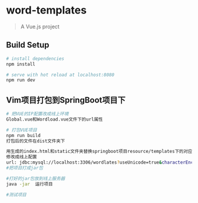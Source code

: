 # word-templates

> A Vue.js project

## Build Setup

``` bash
# install dependencies
npm install

# serve with hot reload at localhost:8080
npm run dev
```

## Vim项目打包到SpringBoot项目下

``` bash
# 把VUE的IP配置改成线上环境
Global.vue和Wordload.vue文件下的url属性

# 打包VUE项目
npm run build
打包后的文件在dist文件夹下

用生成的index.html和static文件夹替换springboot项目resource/templates下的对应文件
修改成线上配置
url: jdbc:mysql://localhost:3306/wordlates?useUnicode=true&characterEncoding=utf-8&serverTimezone=Asia/Shanghai
#把项目打成jar包

#打好的jar包放到线上服务器
java -jar  运行项目

#测试项目

